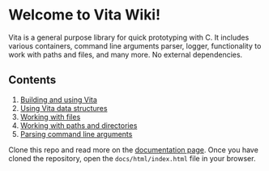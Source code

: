 # Welcome to Vita Wiki!
Vita is a general purpose library for quick prototyping with C. It includes various containers, command line arguments parser, logger, functionality to work with paths and files, and many more. No external dependencies.

## Contents
1. [Building and using Vita](page1.md)
2. [Using Vita data structures](page2.md)
3. [Working with files](page3.md)
4. [Working with paths and directories](page4.md)
5. [Parsing command line arguments](page5.md)

Clone this repo and read more on the [documentation page](../). Once you have cloned the repository, open the `docs/html/index.html` file in your browser.

